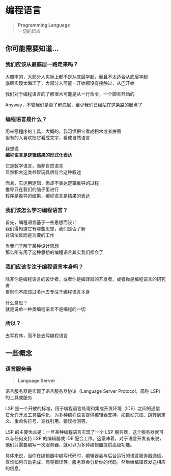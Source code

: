 ---
---

# 编程语言

>**Programming Language**  
>一切的起点

## 你可能需要知道...

### 我们应该从最底层一路走来吗？

大概率的，大部分人实际上都不是从底层学起，而且不太适合从底层学起  
底层实现太晦涩了，大部分人可能一开始都没有接触过，从[门](../../数字电路/@序言)开始

我们对于编程语言的了解很大可能是从一行命令，一个脚本开始的

Anyway，不管我们是否了解底层，至少我们已经站在这条路的起点了

### 编程语言是什么？

用来写程序的工具，大概的，我习惯把它看成积木或者拼图  
但有的人喜欢把它看成文字，看成自然语言

我想说  
**编程语言是逻辑结果的形式化表达**

它是数学语言，而非自然语言  
显然积木这类益智玩具很符合这种叙述  

而且，它运用逻辑，但却不表达逻辑推导的过程  
推导只在我们的脑子里进行  
程序是推导的结果，编程语言是结果的表达

### 我们该怎么学习编程语言？

首先，编程语言基于一些思想而设计  
我们得知道它有哪些思想，我们是否了解  
背语法反而是次要的工作

当我们了解了某种设计思想  
那么所有用了这种思想的编程语言其实我们都会了

### 我们应该专注于编程语言本身吗？

除非你是编程语言的设计者，或者你是编译器的开发者，或者你是编程语言的研究者  
否则你不应该过多地去专注于编程语言本身  

什么意思？  
就是说单一种类编程语言不是编程的一切

### 所以？

去写程序，而不是去写编程语言

## 一些概念

### 语言服务器

>**Language Server**

语言服务器是实现了语言服务器协议（Language Server Protocol，简称 LSP）的工具或服务

LSP 是一个开放的标准，用于编程语言处理和集成开发环境（IDE）之间的通信  
它允许开发工具插件化，为多种编程语言提供编辑器支持，如自动完成、跳转到定义、重命名符号、查找引用、错误检测等。

LSP 的主要优点是：一旦某种编程语言实现了一个 LSP 服务器，这个服务器就可以与任何支持 LSP 的编辑器或 IDE 配合工作。这意味着，对于语言开发者来说，他们只需要编写一次服务器，就可以为多种编辑器提供高级功能。

具体来说，当你在编辑器中编写代码时，编辑器会与后台运行的语言服务器通信，查询如何自动完成、高亮错误等。服务器会分析你的代码，然后给编辑器发送相应的信息。
